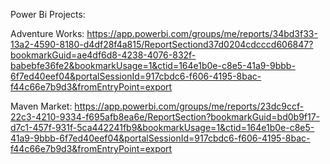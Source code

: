 Power Bi Projects:

Adventure Works: https://app.powerbi.com/groups/me/reports/34bd3f33-13a2-4590-8180-d4df28f4a815/ReportSectiond37d0204cdcccd606847?bookmarkGuid=ae4df6d8-4238-4076-832f-babebfe36fe2&bookmarkUsage=1&ctid=164e1b0e-c8e5-41a9-9bbb-6f7ed40eef04&portalSessionId=917cbdc6-f606-4195-8bac-f44c66e7b9d3&fromEntryPoint=export

Maven Market: https://app.powerbi.com/groups/me/reports/23dc9ccf-22c3-4210-9334-f695afb8ea6e/ReportSection?bookmarkGuid=bd0b9f17-d7c1-457f-931f-5ca442241fb9&bookmarkUsage=1&ctid=164e1b0e-c8e5-41a9-9bbb-6f7ed40eef04&portalSessionId=917cbdc6-f606-4195-8bac-f44c66e7b9d3&fromEntryPoint=export
